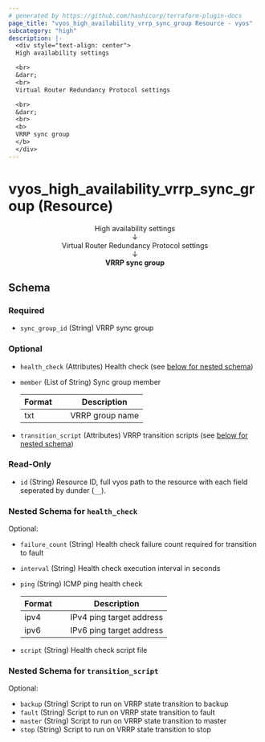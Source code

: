 ```yaml
---
# generated by https://github.com/hashicorp/terraform-plugin-docs
page_title: "vyos_high_availability_vrrp_sync_group Resource - vyos"
subcategory: "high"
description: |-
  <div style="text-align: center">
  High availability settings

  <br>
  &darr;
  <br>
  Virtual Router Redundancy Protocol settings

  <br>
  &darr;
  <br>
  <b>
  VRRP sync group
  </b>
  </div>
---
```


# vyos_high_availability_vrrp_sync_group (Resource)

<div style="text-align: center">
High availability settings

<br>
&darr;
<br>
Virtual Router Redundancy Protocol settings

<br>
&darr;
<br>
<b>
VRRP sync group
</b>
</div>



<!-- schema generated by tfplugindocs -->
## Schema

### Required

- `sync_group_id` (String) VRRP sync group

### Optional

- `health_check` (Attributes) Health check (see [below for nested schema](#nestedatt--health_check))
- `member` (List of String) Sync group member

    |  Format &emsp; | Description  |
    |----------|---------------|
    |  txt  &emsp; |  VRRP group name  |
- `transition_script` (Attributes) VRRP transition scripts (see [below for nested schema](#nestedatt--transition_script))

### Read-Only

- `id` (String) Resource ID, full vyos path to the resource with each field seperated by dunder (`__`).

<a id="nestedatt--health_check"></a>
### Nested Schema for `health_check`

Optional:

- `failure_count` (String) Health check failure count required for transition to fault
- `interval` (String) Health check execution interval in seconds
- `ping` (String) ICMP ping health check

    |  Format &emsp; | Description  |
    |----------|---------------|
    |  ipv4  &emsp; |  IPv4 ping target address  |
    |  ipv6  &emsp; |  IPv6 ping target address  |
- `script` (String) Health check script file


<a id="nestedatt--transition_script"></a>
### Nested Schema for `transition_script`

Optional:

- `backup` (String) Script to run on VRRP state transition to backup
- `fault` (String) Script to run on VRRP state transition to fault
- `master` (String) Script to run on VRRP state transition to master
- `stop` (String) Script to run on VRRP state transition to stop
